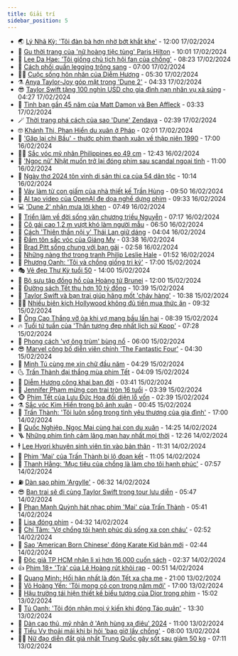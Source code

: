 ```yaml
---
title: Giải trí
sidebar_position: 5
---
```


<!-- vnexpress-giai-tri:START -->
- 🌏 [Lý Nhã Kỳ: &#39;Tôi đàn bà hơn nhờ bớt khắt khe&#39;](https://vnexpress.net/ly-nha-ky-toi-dan-ba-hon-nho-bot-khat-khe-4709087.html) - 12:00 17/02/2024
- 💫 [Gu thời trang của &#39;nữ hoàng tiệc tùng&#39; Paris Hilton](https://vnexpress.net/gu-thoi-trang-cua-nu-hoang-tiec-tung-paris-hilton-4710588.html) - 10:01 17/02/2024
- 🌮 [Lee Da Hae: &#39;Tôi giống chủ tịch hội fan của chồng&#39;](https://vnexpress.net/lee-da-hae-toi-giong-chu-tich-hoi-fan-cua-chong-4710815.html) - 08:23 17/02/2024
- 🧠 [Cách phối quần legging trông sang](https://vnexpress.net/cach-phoi-quan-legging-trong-sang-4711319.html) - 07:00 17/02/2024
- 👨‍🏫 [Cuộc sống hôn nhân của Diễm Hương](https://vnexpress.net/cuoc-song-hon-nhan-cua-diem-huong-4712292.html) - 05:30 17/02/2024
- ⚗️ [Anya Taylor-Joy góp mặt trong &#39;Dune 2&#39;](https://vnexpress.net/anya-taylor-joy-gop-mat-trong-dune-2-4712329.html) - 04:33 17/02/2024
- 😎 [Taylor Swift tặng 100 nghìn USD cho gia đình nạn nhân vụ xả súng](https://vnexpress.net/taylor-swift-tang-100-nghin-usd-cho-gia-dinh-nan-nhan-vu-xa-sung-4712330.html) - 04:27 17/02/2024
- 🫣 [Tình bạn gần 45 năm của Matt Damon và Ben Affleck](https://vnexpress.net/tinh-ban-gan-45-nam-cua-matt-damon-va-ben-affleck-4709505.html) - 03:33 17/02/2024
- 🪄 [Thời trang phá cách của sao &#39;Dune&#39; Zendaya](https://vnexpress.net/thoi-trang-pha-cach-cua-sao-dune-zendaya-4712045.html) - 02:39 17/02/2024
- 🤓 [Khánh Thi, Phan Hiển du xuân ở Pháp](https://vnexpress.net/khanh-thi-phan-hien-du-xuan-o-phap-4712159.html) - 02:01 17/02/2024
- 🫶 [&#39;Gặp lại chị Bầu&#39; - thước phim thanh xuân về thập niên 1990](https://vnexpress.net/giai-tri/phim/thu-vien-phim/gap-lai-chi-bau-681) - 17:00 16/02/2024
- 🧑‍🏫 [Sắc vóc mỹ nhân Philippines eo 49 cm](https://vnexpress.net/sac-voc-my-nhan-philippines-eo-49-cm-4712195.html) - 12:43 16/02/2024
- 🦄 [&#39;Ngọc nữ&#39; Nhật muốn trở lại đóng phim sau scandal ngoại tình](https://vnexpress.net/ngoc-nu-nhat-muon-tro-lai-dong-phim-sau-scandal-ngoai-tinh-4712189.html) - 11:00 16/02/2024
- 💫 [Ngày thơ 2024 tôn vinh di sản thi ca của 54 dân tộc](https://vnexpress.net/ngay-tho-2024-ton-vinh-di-san-thi-ca-cua-54-dan-toc-4712153.html) - 10:14 16/02/2024
- 🎊 [Váy làm từ con giấm của nhà thiết kế Trần Hùng](https://vnexpress.net/vay-lam-tu-con-giam-cua-nha-thiet-ke-tran-hung-4712139.html) - 09:50 16/02/2024
- 👹 [AI tạo video của OpenAI đe dọa nghề dựng phim](https://vnexpress.net/ai-tao-video-cua-openai-de-doa-nghe-dung-phim-4712077.html) - 09:33 16/02/2024
- 💻 [&#39;Dune 2&#39; nhận mưa lời khen](https://vnexpress.net/dune-2-nhan-mua-loi-khen-4712046.html) - 07:49 16/02/2024
- 🤡 [Triển lãm về đời sống văn chương triều Nguyễn](https://vnexpress.net/trien-lam-ve-doi-song-van-chuong-trieu-nguyen-4711680.html) - 07:17 16/02/2024
- 🥰 [Cô gái cao 1,2 m vượt khó làm người mẫu](https://vnexpress.net/co-gai-cao-1-2-m-vuot-kho-lam-nguoi-mau-4711834.html) - 06:50 16/02/2024
- 🚀 [Cách &#39;Thiên thần nội y&#39; Thái Lan giữ dáng](https://vnexpress.net/cach-thien-than-noi-y-thai-lan-giu-dang-4711230.html) - 04:04 16/02/2024
- 📝 [Đầm tôn sắc vóc của Giáng My](https://vnexpress.net/dam-ton-sac-voc-cua-giang-my-4711987.html) - 03:38 16/02/2024
- 🐲 [Brad Pitt sống chung với bạn gái](https://vnexpress.net/brad-pitt-song-chung-voi-ban-gai-4711976.html) - 02:58 16/02/2024
- 🎃 [Những nàng thơ trong tranh Philip Leslie Hale](https://vnexpress.net/nhung-nang-tho-trong-tranh-philip-leslie-hale-4711667.html) - 01:52 16/02/2024
- 🤠 [Phương Oanh: &#39;Tôi và chồng giống tri kỷ&#39;](https://vnexpress.net/phuong-oanh-toi-va-chong-giong-tri-ky-4711660.html) - 17:00 15/02/2024
- 🎭 [Vẻ đẹp Thư Kỳ tuổi 50](https://vnexpress.net/ve-dep-thu-ky-tuoi-50-4711284.html) - 14:00 15/02/2024
- 🧰 [Bộ sưu tập đồng hồ của Hoàng tử Brunei](https://vnexpress.net/bo-suu-tap-dong-ho-cua-hoang-tu-brunei-4710785.html) - 12:00 15/02/2024
- 🦍 [Đường sách Tết thu hơn 10 tỷ đồng](https://vnexpress.net/duong-sach-tet-thu-hon-10-ty-dong-4711802.html) - 10:39 15/02/2024
- 🌝 [Taylor Swift và bạn trai giúp hãng mốt &#39;cháy hàng&#39;](https://vnexpress.net/taylor-swift-va-ban-trai-giup-hang-mot-chay-hang-4711810.html) - 10:38 15/02/2024
- 🧑‍💻 [Nhiều biên kịch Hollywood không đủ tiền mua thức ăn](https://vnexpress.net/nhieu-bien-kich-hollywood-khong-du-tien-mua-thuc-an-4711649.html) - 09:32 15/02/2024
- 🥸 [Ông Cao Thắng vỡ òa khi vợ mang bầu lần hai](https://vnexpress.net/ong-cao-thang-vo-oa-khi-vo-mang-bau-lan-hai-4711679.html) - 08:39 15/02/2024
- 🔥 [Tuổi tứ tuần của &#39;Thần tượng đẹp nhất lịch sử Kpop&#39;](https://vnexpress.net/tuoi-tu-tuan-cua-than-tuong-dep-nhat-lich-su-kpop-4710013.html) - 07:28 15/02/2024
- 🐎 [Phong cách &#39;vợ ông trùm&#39; bùng nổ](https://vnexpress.net/phong-cach-vo-ong-trum-bung-no-4711683.html) - 06:00 15/02/2024
- 😎 [Marvel công bố diễn viên chính &#39;The Fantastic Four&#39;](https://vnexpress.net/marvel-cong-bo-dien-vien-chinh-the-fantastic-four-4711566.html) - 04:30 15/02/2024
- 🦄 [Minh Tú cùng mẹ xin chữ đầu năm](https://vnexpress.net/minh-tu-cung-me-xin-chu-dau-nam-4711647.html) - 04:29 15/02/2024
- 🌜 [Trấn Thành đại thắng mùa phim Tết](https://vnexpress.net/tran-thanh-dai-thang-mua-phim-tet-4711630.html) - 04:09 15/02/2024
- 🚦 [Diễm Hương công khai bạn đời](https://vnexpress.net/diem-huong-cong-khai-ban-doi-4711615.html) - 03:41 15/02/2024
- 🧐 [Jennifer Phạm mừng con trai tròn 16 tuổi](https://vnexpress.net/jennifer-pham-mung-con-trai-tron-16-tuoi-4711599.html) - 03:39 15/02/2024
- 🐵 [Phim Tết của Lưu Đức Hoa đối diện lỗ vốn](https://vnexpress.net/phim-tet-cua-luu-duc-hoa-doi-dien-lo-von-4711616.html) - 02:39 15/02/2024
- ⚗️ [Sắc vóc Kim Hiền trong bộ ảnh xuân](https://vnexpress.net/sac-voc-kim-hien-trong-bo-anh-xuan-4711258.html) - 00:45 15/02/2024
- 👺 [Trấn Thành: &#39;Tôi luôn sống trong tình yêu thương của gia đình&#39;](https://vnexpress.net/tran-thanh-toi-luon-song-trong-tinh-yeu-thuong-cua-gia-dinh-4711342.html) - 17:00 14/02/2024
- 🌊 [Quốc Nghiệp, Ngọc Mai cùng hai con du xuân](https://vnexpress.net/quoc-nghiep-ngoc-mai-cung-hai-con-du-xuan-4711246.html) - 14:25 14/02/2024
- 🪜 [Những phim tình cảm lãng mạn hay nhất mọi thời](https://vnexpress.net/nhung-phim-tinh-cam-lang-man-hay-nhat-moi-thoi-4711426.html) - 12:26 14/02/2024
- 🕴 [Lee Hyori khuyên sinh viên tin vào bản thân](https://vnexpress.net/lee-hyori-khuyen-sinh-vien-tin-vao-ban-than-4711471.html) - 11:31 14/02/2024
- 💃 [Phim &#39;Mai&#39; của Trấn Thành bị lộ đoạn kết](https://vnexpress.net/phim-mai-cua-tran-thanh-bi-lo-doan-ket-4711464.html) - 11:05 14/02/2024
- 🦄 [Thanh Hằng: &#39;Mục tiêu của chồng là làm cho tôi hạnh phúc&#39;](https://vnexpress.net/thanh-hang-muc-tieu-cua-chong-la-lam-cho-toi-hanh-phuc-4711340.html) - 07:57 14/02/2024
- ⛽️ [Dàn sao phim &#39;Argylle&#39;](https://vnexpress.net/dan-sao-phim-argylle-4710291.html) - 06:32 14/02/2024
- 😎 [Bạn trai sẽ đi cùng Taylor Swift trong tour lưu diễn](https://vnexpress.net/ban-trai-se-di-cung-taylor-swift-trong-tour-luu-dien-4711398.html) - 05:47 14/02/2024
- 🌊 [Phan Mạnh Quỳnh hát nhạc phim &#39;Mai&#39; của Trấn Thành](https://vnexpress.net/phan-manh-quynh-hat-nhac-phim-mai-cua-tran-thanh-4711399.html) - 05:41 14/02/2024
- 🐲 [Lisa đóng phim](https://vnexpress.net/lisa-dong-phim-4711423.html) - 04:32 14/02/2024
- 💂 [Chí Tâm: &#39;Vợ chồng tôi hạnh phúc dù sống xa con cháu&#39;](https://vnexpress.net/chi-tam-vo-chong-toi-hanh-phuc-du-song-xa-con-chau-4711387.html) - 02:52 14/02/2024
- 🙉 [Sao &#39;American Born Chinese&#39; đóng Karate Kid bản mới](https://vnexpress.net/sao-american-born-chinese-dong-karate-kid-ban-moi-4711396.html) - 02:44 14/02/2024
- 💪 [Độc giả TP HCM nhận lì xì hơn 16.000 cuốn sách](https://vnexpress.net/doc-gia-tp-hcm-nhan-li-xi-hon-16-000-cuon-sach-4711359.html) - 02:37 14/02/2024
- 👍 [Phim 18+ &#39;Trà&#39; của Lê Hoàng rút khỏi rạp](https://vnexpress.net/phim-18-tra-cua-le-hoang-rut-khoi-rap-4711351.html) - 00:51 14/02/2024
- 💪 [Quang Minh: Hối hận nhất là đón Tết xa cha mẹ](https://vnexpress.net/quang-minh-hoi-han-nhat-la-don-tet-xa-cha-me-4711070.html) - 21:00 13/02/2024
- 💄 [Võ Hoàng Yến: &#39;Tôi mong có con trong năm mới&#39;](https://vnexpress.net/vo-hoang-yen-toi-mong-co-con-trong-nam-moi-4711171.html) - 17:00 13/02/2024
- 🦩 [Hậu trường tái hiện thiết kế biểu tượng của Dior trong phim](https://vnexpress.net/hau-truong-tai-hien-thiet-ke-bieu-tuong-cua-dior-trong-phim-4711310.html) - 15:02 13/02/2024
- 🥸 [Tú Oanh: &#39;Tôi đón nhận mọi ý kiến khi đóng Táo quân&#39;](https://vnexpress.net/tu-oanh-toi-don-nhan-moi-y-kien-khi-dong-tao-quan-4708980.html) - 13:30 13/02/2024
- 🧰 [Dàn cao thủ, mỹ nhân ở &#39;Anh hùng xạ điêu&#39; 2024](https://vnexpress.net/dan-cao-thu-my-nhan-o-anh-hung-xa-dieu-2024-4711256.html) - 11:00 13/02/2024
- 💼 [Tiểu Vy thoải mái khi bị hỏi &#39;bao giờ lấy chồng&#39;](https://vnexpress.net/tieu-vy-thoai-mai-khi-bi-hoi-bao-gio-lay-chong-4711095.html) - 08:00 13/02/2024
- 🧑‍💻 [Nữ đạo diễn đắt giá nhất Trung Quốc gây sốt sau giảm 50 kg](https://vnexpress.net/nu-dao-dien-dat-gia-nhat-trung-quoc-gay-sot-sau-giam-50-kg-4711216.html) - 07:11 13/02/2024<!-- vnexpress-giai-tri:END -->
